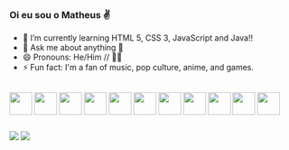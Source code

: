 ### Oi eu sou o Matheus ✌️

- 🌱 I’m currently learning HTML 5, CSS 3, JavaScript and Java!!
- 💬 Ask me about anything 🙂
- 😄 Pronouns: He/Him // 🏳️‍🌈
- ⚡ Fun fact: I'm a fan of music, pop culture, anime, and games.
##
  
  ##
  <div>
    
<img align="center"  height="40" width="40" src="https://cdn.jsdelivr.net/gh/devicons/devicon@latest/icons/java/java-original.svg"/>
<img align="center"  height="40" width="40" src="https://cdn.jsdelivr.net/gh/devicons/devicon@latest/icons/spring/spring-original.svg"/>
<img align="center"  height="40" width="40" src="https://cdn.jsdelivr.net/gh/devicons/devicon/icons/javascript/javascript-original.svg">
<img align="center"  height="40" width="40" src="https://cdn.jsdelivr.net/gh/devicons/devicon/icons/html5/html5-plain-wordmark.svg">
<img align="center"  height="40" width="40" src="https://cdn.jsdelivr.net/gh/devicons/devicon/icons/css3/css3-plain-wordmark.svg">
<img align="center"  height="40" width="40" src="https://cdn.jsdelivr.net/gh/devicons/devicon@latest/icons/bootstrap/bootstrap-original.svg"/>
<img align="center"  height="40" width="40" src="https://cdn.jsdelivr.net/gh/devicons/devicon@latest/icons/git/git-original.svg"/>
<img align="center"  height="40" width="40" src="https://cdn.jsdelivr.net/gh/devicons/devicon@latest/icons/github/github-original.svg"/>
<img align="center"  height="40" width="40" src="https://cdn.jsdelivr.net/gh/devicons/devicon@latest/icons/flutter/flutter-plain.svg"/>
<img align="center"  height="40" width="40" src="https://cdn.jsdelivr.net/gh/devicons/devicon@latest/icons/kotlin/kotlin-original.svg"/>
<img align="center"  height="40" width="40" src="https://cdn.jsdelivr.net/gh/devicons/devicon@latest/icons/android/android-plain.svg"/>




 </div>
   
  ##
  
 <a href="https://www.linkedin.com/in/matheus-lima-7034b6225/" target="_blank"><img src="https://img.shields.io/badge/LinkedIn-0077B5?style=for-the-badge&logo=linkedin&logoColor=white" target="_blank"></a>
 <a href="mailto:matheus.lima15963@gmail.com "><img src="https://img.shields.io/badge/Gmail-D14836?style=for-the-badge&logo=gmail&logoColor=white" target="_blank"></a>
  
